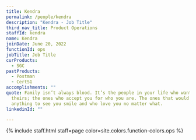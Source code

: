 ```yaml
---
title: Kendra
permalink: /people/kendra
description: "Kendra - Job Title"
third_nav_title: Product Operations
staffId: kendra
name: Kendra
joinDate: June 20, 2022
functionId: ops
jobTitle: Job Title
curProducts:
  - SGC
pastProducts:
  - Postman
  - CertSG
accomplishments: ""
quote: Family isn’t always blood. It’s the people in your life who want you in
  theirs; the ones who accept you for who you are. The ones that would do
  anything to see you smile and who love you no matter what.
linkedinId: ""

---
```


{% include staff.html staff=page color=site.colors.function-colors.ops %}

